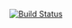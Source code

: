 [![Build Status](https://travis-ci.org/gDev95/agency-api.svg?branch=master)](https://travis-ci.org/gDev95/agency-api)
